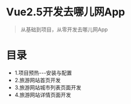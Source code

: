 # Vue2.5开发去哪儿网App

> 从基础到项目，从零开发去哪儿网App

# 目录
* 1.项目预热---安装与配置
* 2.旅游网站首页开发  
* 3.旅游网站城市列表页面开发
* 4.旅游网站详情页面开发


